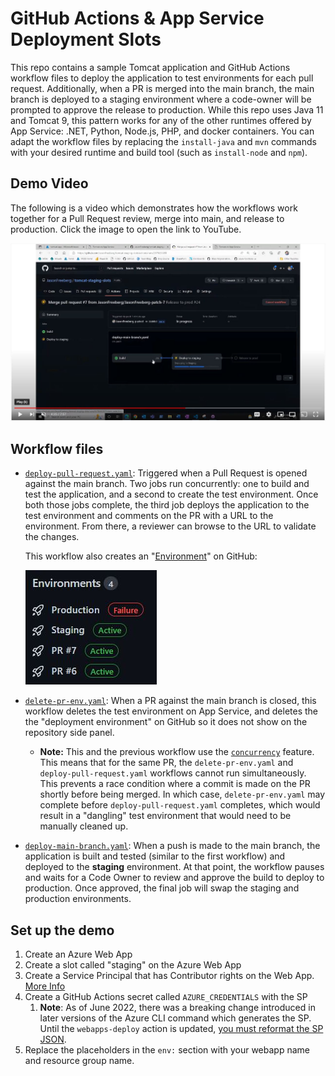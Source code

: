 # GitHub Actions & App Service Deployment Slots

This repo contains a sample Tomcat application and GitHub Actions workflow files to deploy the application to test environments for each pull request. Additionally, when a PR is merged into the main branch, the main branch is deployed to a staging environment where a code-owner will be prompted to approve the release to production. While this repo uses Java 11 and Tomcat 9, this pattern works for any of the other runtimes offered by App Service: .NET, Python, Node.js, PHP, and docker containers. You can adapt the workflow files by replacing the `install-java` and `mvn` commands with your desired runtime and build tool (such as `install-node` and `npm`).

## Demo Video

The following is a video which demonstrates how the workflows work together for a Pull Request review, merge into main, and release to production. Click the image to open the link to YouTube.

[![Link to video demo on YouTube](images/youtube-video.JPG)](https://www.youtube.com/watch?v=48Cj63UqTfQ)

## Workflow files

- [`deploy-pull-request.yaml`](.github/workflows/deploy-pull-request.yaml): Triggered when a Pull Request is opened against the main branch. Two jobs run concurrently: one to build and test the application, and a second to create the test environment. Once both those jobs complete, the third job deploys the application to the test environment and comments on the PR with a URL to the environment. From there, a reviewer can browse to the URL to validate the changes.
  
    This workflow also creates an "[Environment](https://docs.github.com/en/actions/deployment/targeting-different-environments/using-environments-for-deployment)" on GitHub:

    ![GitHub Envs](images/github-environments.JPG)

- [`delete-pr-env.yaml`](.github/workflows/delete-pr-env.yaml): When a PR against the main branch is closed, this workflow deletes the test environment on App Service, and deletes the the "deployment environment" on GitHub so it does not show on the repository side panel.
  - **Note:** This and the previous workflow use the [`concurrency`](https://docs.github.com/en/actions/using-jobs/using-concurrency) feature. This means that for the same PR, the `delete-pr-env.yaml` and `deploy-pull-request.yaml` workflows cannot run simultaneously. This prevents a race condition where a commit is made on the PR shortly before being merged. In which case, `delete-pr-env.yaml` may complete before `deploy-pull-request.yaml` completes, which would result in a "dangling" test environment that would need to be manually cleaned up.
- [`deploy-main-branch.yaml`](.github/workflows/deploy-main-branch.yaml): When a push is made to the main branch, the application is built and tested (similar to the first workflow) and deployed to the **staging** environment. At that point, the workflow pauses and waits for a Code Owner to review and approve the build to deploy to production. Once approved, the final job will swap the staging and production environments.

## Set up the demo

1. Create an Azure Web App
2. Create a slot called "staging" on the Azure Web App
3. Create a Service Principal that has Contributor rights on the Web App. [More Info](https://github.com/azure/webapps-deploy#configure-deployment-credentials-1)
4. Create a GitHub Actions secret called `AZURE_CREDENTIALS` with the SP
   1. **Note**: As of June 2022, there was a breaking change introduced in later versions of the Azure CLI command which generates the SP. Until the `webapps-deploy` action is updated, [you must reformat the SP JSON](https://github.com/Azure/webapps-deploy/issues/220#issuecomment-1054550932).
5. Replace the placeholders in the `env:` section with your webapp name and resource group name.
